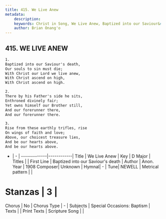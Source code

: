 ```yaml
---
title: 415. We Live Anew
metadata:
    description: 
    keywords: Christ in Song, We Live Anew, Baptized into our Saviour&#039;s death, 
    author: Brian Onang'o
---
```



## 415. WE LIVE ANEW

```txt
1.
Baptized into our Saviour's death,
Our souls to sin must die;
With Christ our Lord we live anew,
With Christ ascend on high,
With Christ ascend on high.

2.
There by his Father's side he sits,
Enthroned divinely fair;
Yet owns himself our Brother still,
And our forerunner there,
And our forerunner there.

3.
Rise from these earthly trifles, rise
On wings of faith and love;
Above, our choicest treasure lies,
And be our hearts above,
And be our hearts above.
```

- |   -  |
-------------|------------|
Title | We Live Anew |
Key | D Major |
Titles |  |
First Line | Baptized into our Saviour&#039;s death |
Author | Anon.
Year | 1908
Composer| Unknown |
Hymnal|  - |
Tune| NEWELL |
Metrical pattern | |
# Stanzas | 3 |
Chorus | No |
Chorus Type | - |
Subjects | Special Occasions: Baptism |
Texts |  |
Print Texts | 
Scripture Song |  |
  
